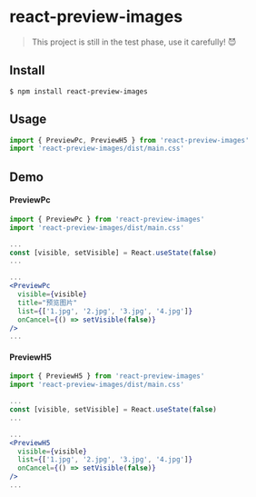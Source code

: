 # react-preview-images

> This project is still in the test phase, use it carefully! 😈

## Install

```shell
$ npm install react-preview-images
```

## Usage

```jsx
import { PreviewPc, PreviewH5 } from 'react-preview-images'
import 'react-preview-images/dist/main.css'
```

## Demo

#### PreviewPc

```jsx
import { PreviewPc } from 'react-preview-images'
import 'react-preview-images/dist/main.css'

...
const [visible, setVisible] = React.useState(false)
...

...
<PreviewPc
  visible={visible}
  title="预览图片"
  list={['1.jpg', '2.jpg', '3.jpg', '4.jpg']}
  onCancel={() => setVisible(false)}
/>
...
```

#### PreviewH5

```jsx
import { PreviewH5 } from 'react-preview-images'
import 'react-preview-images/dist/main.css'

...
const [visible, setVisible] = React.useState(false)
...

...
<PreviewH5
  visible={visible}
  list={['1.jpg', '2.jpg', '3.jpg', '4.jpg']}
  onCancel={() => setVisible(false)}
/>
...
```